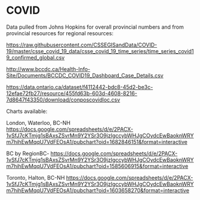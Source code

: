 # COVID
Data pulled from Johns Hopkins for overall provincial numbers and from provincial resources for regional resources:

https://raw.githubusercontent.com/CSSEGISandData/COVID-19/master/csse_covid_19_data/csse_covid_19_time_series/time_series_covid19_confirmed_global.csv

http://www.bccdc.ca/Health-Info-Site/Documents/BCCDC_COVID19_Dashboard_Case_Details.csv

https://data.ontario.ca/dataset/f4112442-bdc8-45d2-be3c-12efae72fb27/resource/455fd63b-603d-4608-8216-7d8647f43350/download/conposcovidloc.csv

Charts available:

London, Waterloo, BC-NH
https://docs.google.com/spreadsheets/d/e/2PACX-1vSfJ7cKTmjg1sBAxsZSvrMn9Y2YSr3O9jzIgccybWHJgCOydcEwBaoknWRYm7hihEwMqqU7VdFEOsA1/pubchart?oid=1682846151&format=interactive

BC by RegionBC-
https://docs.google.com/spreadsheets/d/e/2PACX-1vSfJ7cKTmjg1sBAxsZSvrMn9Y2YSr3O9jzIgccybWHJgCOydcEwBaoknWRYm7hihEwMqqU7VdFEOsA1/pubchart?oid=1585606915&format=interactive

Toronto, Halton, BC-NH
https://docs.google.com/spreadsheets/d/e/2PACX-1vSfJ7cKTmjg1sBAxsZSvrMn9Y2YSr3O9jzIgccybWHJgCOydcEwBaoknWRYm7hihEwMqqU7VdFEOsA1/pubchart?oid=1603658270&format=interactive

